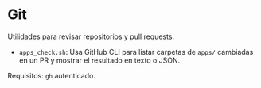 # Git

Utilidades para revisar repositorios y pull requests.

- `apps_check.sh`: Usa GitHub CLI para listar carpetas de `apps/` cambiadas en un PR y mostrar el resultado en texto o JSON.

Requisitos: `gh` autenticado.
